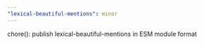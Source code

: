 ```yaml
---
"lexical-beautiful-mentions": minor
---
```


chore(): publish lexical-beautiful-mentions in ESM module format
